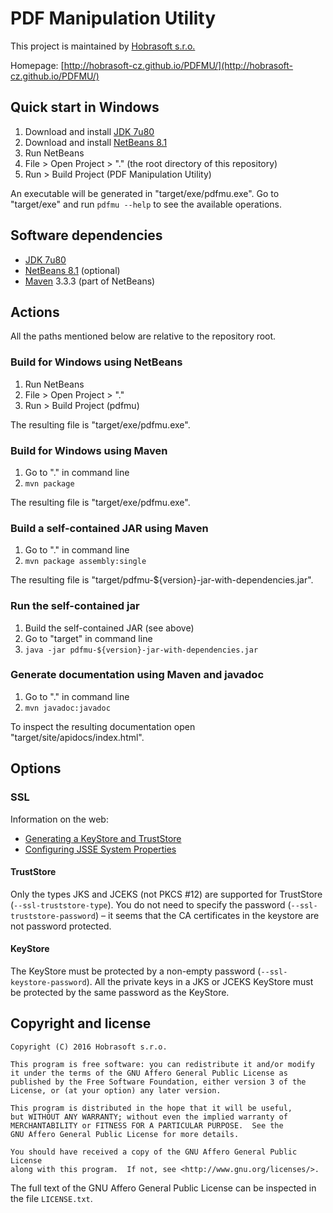 # PDF Manipulation Utility

This project is maintained by [Hobrasoft s.r.o.](http://www.hobrasoft.cz/)

Homepage: [http://hobrasoft-cz.github.io/PDFMU/](http://hobrasoft-cz.github.io/PDFMU/)

## Quick start in Windows

1. Download and install [JDK 7u80](http://www.oracle.com/technetwork/java/javase/downloads/jdk7-downloads-1880260.html)
2. Download and install [NetBeans 8.1](https://netbeans.org/downloads/)
3. Run NetBeans
4. File > Open Project > "." (the root directory of this repository)
5. Run > Build Project (PDF Manipulation Utility)

An executable will be generated in "target/exe/pdfmu.exe".
Go to "target/exe" and run `pdfmu --help` to see the available operations.

## Software dependencies

* [JDK 7u80](http://www.oracle.com/technetwork/java/javase/downloads/jdk7-downloads-1880260.html)
* [NetBeans 8.1](https://netbeans.org/downloads/) (optional)
* [Maven](http://maven.apache.org/download.cgi) 3.3.3 (part of NetBeans)

## Actions

All the paths mentioned below are relative to the repository root.

### Build for Windows using NetBeans

1. Run NetBeans
2. File > Open Project > "."
3. Run > Build Project (pdfmu)

The resulting file is "target/exe/pdfmu.exe".

### Build for Windows using Maven

1. Go to "." in command line
2. `mvn package`

The resulting file is "target/exe/pdfmu.exe".

### Build a self-contained JAR using Maven

1. Go to "." in command line
2. `mvn package assembly:single`

The resulting file is "target/pdfmu-${version}-jar-with-dependencies.jar".

### Run the self-contained jar

1. Build the self-contained JAR (see above)
2. Go to "target" in command line
3. `java -jar pdfmu-${version}-jar-with-dependencies.jar`

### Generate documentation using Maven and javadoc

1. Go to "." in command line
2. `mvn javadoc:javadoc`

To inspect the resulting documentation open "target/site/apidocs/index.html".

## Options

### SSL

Information on the web:

* [Generating a KeyStore and TrustStore](http://docs.oracle.com/cd/E19509-01/820-3503/6nf1il6er/index.html)
* [Configuring JSSE System Properties](https://access.redhat.com/documentation/en-US/Fuse_MQ_Enterprise/7.1/html/Security_Guide/files/SSL-SysProps.html)

#### TrustStore

Only the types JKS and JCEKS (not PKCS #12) are supported for TrustStore
(`--ssl-truststore-type`).
You do not need to specify the password (`--ssl-truststore-password`) –
it seems that the CA certificates in the keystore are not password protected.

#### KeyStore

The KeyStore must be protected by a non-empty password
(`--ssl-keystore-password`).
All the private keys in a JKS or JCEKS KeyStore must be protected by the same password as the KeyStore.

## Copyright and license

```
Copyright (C) 2016 Hobrasoft s.r.o.

This program is free software: you can redistribute it and/or modify
it under the terms of the GNU Affero General Public License as
published by the Free Software Foundation, either version 3 of the
License, or (at your option) any later version.

This program is distributed in the hope that it will be useful,
but WITHOUT ANY WARRANTY; without even the implied warranty of
MERCHANTABILITY or FITNESS FOR A PARTICULAR PURPOSE.  See the
GNU Affero General Public License for more details.

You should have received a copy of the GNU Affero General Public License
along with this program.  If not, see <http://www.gnu.org/licenses/>.
```

The full text of the GNU Affero General Public License
can be inspected in the file `LICENSE.txt`.
